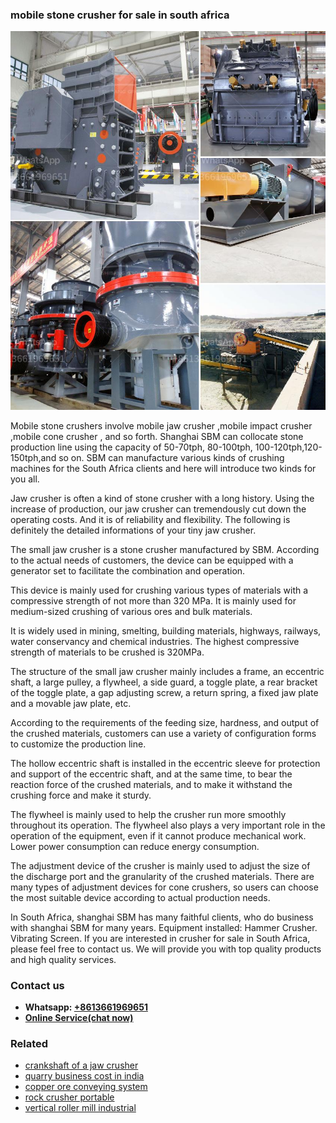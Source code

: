<h3>mobile stone crusher for sale in south africa</h3><img src='1703042264.jpg' alt=''><p>Mobile stone crushers involve mobile jaw crusher ,mobile impact crusher ,mobile cone crusher , and so forth. Shanghai SBM can collocate stone production line using the capacity of 50-70tph, 80-100tph, 100-120tph,120-150tph,and so on. SBM can manufacture various kinds of crushing machines for the South Africa clients and here will introduce two kinds for you all.</p><p>Jaw crusher is often a kind of stone crusher with a long history. Using the increase of production, our jaw crusher can tremendously cut down the operating costs. And it is of reliability and flexibility. The following is definitely the detailed informations of your tiny jaw crusher.</p><p>The small jaw crusher is a stone crusher manufactured by SBM. According to the actual needs of customers, the device can be equipped with a generator set to facilitate the combination and operation.</p><p>This device is mainly used for crushing various types of materials with a compressive strength of not more than 320 MPa. It is mainly used for medium-sized crushing of various ores and bulk materials.</p><p>It is widely used in mining, smelting, building materials, highways, railways, water conservancy and chemical industries. The highest compressive strength of materials to be crushed is 320MPa.</p><p>The structure of the small jaw crusher mainly includes a frame, an eccentric shaft, a large pulley, a flywheel, a side guard, a toggle plate, a rear bracket of the toggle plate, a gap adjusting screw, a return spring, a fixed jaw plate and a movable jaw plate, etc.</p><p>According to the requirements of the feeding size, hardness, and output of the crushed materials, customers can use a variety of configuration forms to customize the production line.</p><p>The hollow eccentric shaft is installed in the eccentric sleeve for protection and support of the eccentric shaft, and at the same time, to bear the reaction force of the crushed materials, and to make it withstand the crushing force and make it sturdy.</p><p>The flywheel is mainly used to help the crusher run more smoothly throughout its operation. The flywheel also plays a very important role in the operation of the equipment, even if it cannot produce mechanical work. Lower power consumption can reduce energy consumption.</p><p>The adjustment device of the crusher is mainly used to adjust the size of the discharge port and the granularity of the crushed materials. There are many types of adjustment devices for cone crushers, so users can choose the most suitable device according to actual production needs.</p><p>In South Africa, shanghai SBM has many faithful clients, who do business with shanghai SBM for many years. Equipment installed: Hammer Crusher. Vibrating Screen. If you are interested in crusher for sale in South Africa, please feel free to contact us. We will provide you with top quality products and high quality services.</p><h3>Contact us</h3><ul><li><strong>Whatsapp:&nbsp;<a href="https://wa.me/8613661969651">+8613661969651</a></strong></li><li><a href="https://swt.shibang-china.com/?git&amp;zhl&amp;mobile stone crusher for sale in south africa"><strong>Online Service(chat now)</strong></a></li></ul><h3>Related</h3><ul><li><a href='crankshaft of a jaw crusher.md'>crankshaft of a jaw crusher</a></li><li><a href='quarry business cost in india.md'>quarry business cost in india</a></li><li><a href='copper ore conveying system.md'>copper ore conveying system</a></li><li><a href='rock crusher portable.md'>rock crusher portable</a></li><li><a href='vertical roller mill industrial.md'>vertical roller mill industrial</a></li></ul>